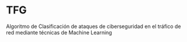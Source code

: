 # TFG
Algoritmo de Clasificación de ataques de ciberseguridad en el tráfico de red mediante técnicas de Machine Learning
